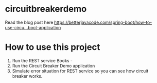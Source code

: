 # circuitbreakerdemo

Read the blog post here  https://betterjavacode.com/spring-boot/how-to-use-circu…boot-application

# How to use this project 
  1. Run the REST service Books - 
  2. Run the Circuit Breaker Demo application 
  3. Simulate error situation for REST service so you can see how circuit breaker works.
